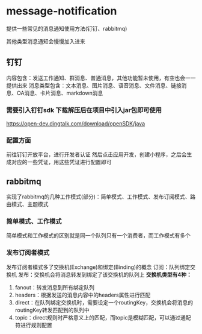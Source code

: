 # message-notification
提供一些常见的消息通知使用方法(钉钉、rabbitmq)

其他类型消息通知会慢慢加入进来

## 钉钉
内容包含：发送工作通知、群消息、普通消息，其他功能暂未使用，有空也会一一提供出来
消息类型包含：文本消息、图片消息、语音消息、文件消息、链接消息、OA消息、卡片消息、markdown消息

### 需要引入钉钉sdk 下载解压后在项目中引入jar包即可使用
https://open-dev.dingtalk.com/download/openSDK/java

### 配置方面
前往钉钉开放平台，进行开发者认证
然后点击应用开发，创建小程序，之后会生成对应的一些凭证，用这些凭证进行配置即可


## rabbitmq
实现了rabbitmq的几种工作模式(部分)：简单模式、工作模式、发布订阅模式、路由模式、主题模式
### 简单模式、工作模式
简单模式和工作模式的区别就是同一个队列只有一个消费者，而工作模式有多个

### 发布订阅者模式
发布订阅者模式多了交换机(Exchange)和绑定(Binding)的概念
订阅：队列绑定交换机
发布：交换机会将消息转发到绑定了该交换机的队列上
**交换机类型有4种：**
1. fanout：转发消息到所有绑定队列
2. headers：根据发送的消息内容中的headers属性进行匹配
3. direct：在队列绑定交换机时，需要设定一个routingKey，交换机会将消息的routingKey转发匹配到的队列中
4. topic：direct规则时严格意义上的匹配，而topic是模糊匹配，可以通过通配符进行规则配置

